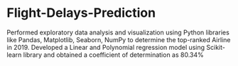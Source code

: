 # Flight-Delays-Prediction
Performed exploratory data analysis and visualization using Python libraries like Pandas, Matplotlib, Seaborn, NumPy to determine the top-ranked Airline in 2019. Developed a Linear and Polynomial regression model using Scikit-learn library and obtained a coefficient of determination as 80.34%
